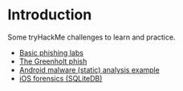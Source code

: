 # Introduction

Some tryHackMe challenges to learn and practice.

* [Basic phishing labs](cases.md)
* [The Greenholt phish](greenholt.md)
* [Android malware (static) analysis example](https://dfir.tymyrddin.dev/docs/thm/android)
* [iOS forensics (SQLiteDB)](https://dfir.tymyrddin.dev/docs/thm/ios)
